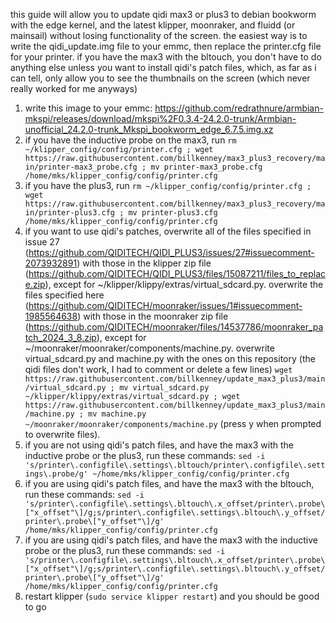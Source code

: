 this guide will allow you to update qidi max3 or plus3 to debian bookworm with the edge kernel, and the latest klipper, moonraker, and fluidd (or mainsail) without losing functionality of the screen. the easiest way is to write the qidi_update.img file to your emmc, then replace the printer.cfg file for your printer. if you have the max3 with the bltouch, you don't have to do anything else unless you want to install qidi's patch files, which, as far as i can tell, only allow you to see the thumbnails on the screen (which never really worked for me anyways)

1. write this image to your emmc: https://github.com/redrathnure/armbian-mkspi/releases/download/mkspi%2F0.3.4-24.2.0-trunk/Armbian-unofficial_24.2.0-trunk_Mkspi_bookworm_edge_6.7.5.img.xz
2. if you have the inductive probe on the max3, run `rm ~/klipper_config/config/printer.cfg ; wget https://raw.githubusercontent.com/billkenney/max3_plus3_recovery/main/printer-max3_probe.cfg ; mv printer-max3_probe.cfg /home/mks/klipper_config/config/printer.cfg`
3. if you have the plus3, run `rm ~/klipper_config/config/printer.cfg ; wget https://raw.githubusercontent.com/billkenney/max3_plus3_recovery/main/printer-plus3.cfg ; mv printer-plus3.cfg /home/mks/klipper_config/config/printer.cfg`
4. if you want to use qidi's patches, overwrite all of the files specified in issue 27 (https://github.com/QIDITECH/QIDI_PLUS3/issues/27#issuecomment-2073932891) with those in the klipper zip file (https://github.com/QIDITECH/QIDI_PLUS3/files/15087211/files_to_replace.zip), except for ~/klipper/klippy/extras/virtual_sdcard.py. overwrite the files specified here (https://github.com/QIDITECH/moonraker/issues/1#issuecomment-1985564638) with those in the moonraker zip file (https://github.com/QIDITECH/moonraker/files/14537786/moonraker_patch_2024_3_8.zip), except for ~/moonraker/moonraker/components/machine.py. overwrite virtual_sdcard.py and machine.py with the ones on this repository (the qidi files don't work, I had to comment or delete a few lines) `wget https://raw.githubusercontent.com/billkenney/update_max3_plus3/main/virtual_sdcard.py ; mv virtual_sdcard.py ~/klipper/klippy/extras/virtual_sdcard.py ; wget https://raw.githubusercontent.com/billkenney/update_max3_plus3/main/machine.py ; mv machine.py ~/moonraker/moonraker/components/machine.py` (press y when prompted to overwrite files).
5. if you are not using qidi's patch files, and have the max3 with the inductive probe or the plus3, run these commands: `sed -i 's/printer\.configfile\.settings\.bltouch/printer\.configfile\.settings\.probe/g' ~/home/mks/klipper_config/config/printer.cfg`
6. if you are using qidi's patch files, and have the max3 with the bltouch, run these commands: `sed -i 's/printer\.configfile\.settings\.bltouch\.x_offset/printer\.probe\["x_offset"\]/g;s/printer\.configfile\.settings\.bltouch\.y_offset/printer\.probe\["y_offset"\]/g' /home/mks/klipper_config/config/printer.cfg`
7. if you are using qidi's patch files, and have the max3 with the inductive probe or the plus3, run these commands: `sed -i 's/printer\.configfile\.settings\.bltouch\.x_offset/printer\.probe\["x_offset"\]/g;s/printer\.configfile\.settings\.bltouch\.y_offset/printer\.probe\["y_offset"\]/g' /home/mks/klipper_config/config/printer.cfg`
8. restart klipper (`sudo service klipper restart`) and you should be good to go
